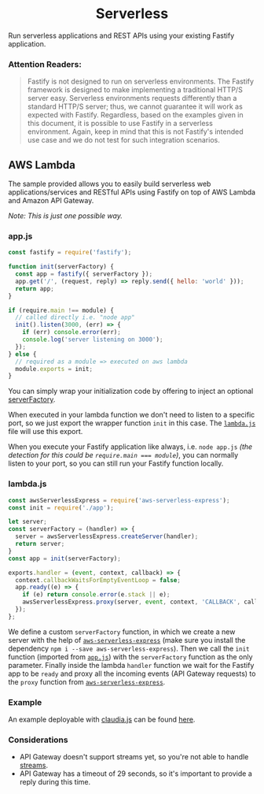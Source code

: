<h1 align="center">Serverless</h1>

Run serverless applications and REST APIs using your existing Fastify application.

### Attention Readers:
> Fastify is not designed to run on serverless environments.
The Fastify framework is designed to make implementing a traditional HTTP/S server easy.
Serverless environments requests differently than a standard HTTP/S server;
thus, we cannot guarantee it will work as expected with Fastify.
Regardless, based on the examples given in this document,
it is possible to use Fastify in a serverless environment.
Again, keep in mind that this is not Fastify's intended use case and
we do not test for such integration scenarios.


## AWS Lambda

The sample provided allows you to easily build serverless web applications/services
and RESTful APIs using Fastify on top of AWS Lambda and Amazon API Gateway.

*Note: This is just one possible way.*

### app.js

```js
const fastify = require('fastify');

function init(serverFactory) {
  const app = fastify({ serverFactory });
  app.get('/', (request, reply) => reply.send({ hello: 'world' }));
  return app;
}

if (require.main !== module) {
  // called directly i.e. "node app"
  init().listen(3000, (err) => {
    if (err) console.error(err);
    console.log('server listening on 3000');
  });
} else {
  // required as a module => executed on aws lambda
  module.exports = init;
}
```

You can simply wrap your initialization code by offering to inject an optional [serverFactory](https://www.fastify.io/docs/latest/Server/#serverfactory).

When executed in your lambda function we don't need to listen to a specific port,
so we just export the wrapper function `init` in this case.
The [`lambda.js`](https://www.fastify.io/docs/latest/Server/#lambda.js) file will use this export.

When you execute your Fastify application like always,
i.e. `node app.js` *(the detection for this could be `require.main === module`)*,
you can normally listen to your port, so you can still run your Fastify function locally.

### lambda.js

```js
const awsServerlessExpress = require('aws-serverless-express');
const init = require('./app');

let server;
const serverFactory = (handler) => {
  server = awsServerlessExpress.createServer(handler);
  return server;
}
const app = init(serverFactory);

exports.handler = (event, context, callback) => {
  context.callbackWaitsForEmptyEventLoop = false;
  app.ready((e) => {
    if (e) return console.error(e.stack || e);
    awsServerlessExpress.proxy(server, event, context, 'CALLBACK', callback);
  });
};
```

We define a custom `serverFactory` function, in which we create a new server with the help of [`aws-serverless-express`](https://github.com/awslabs/aws-serverless-express)
(make sure you install the dependency `npm i --save aws-serverless-express`).
Then we call the `init` function (imported from [`app.js`](https://www.fastify.io/docs/latest/Server/#app.js)) with the `serverFactory` function as the only parameter.
Finally inside the lambda `handler` function we wait for the Fastify app to be `ready`
and proxy all the incoming events (API Gateway requests) to the `proxy` function from [`aws-serverless-express`](https://github.com/awslabs/aws-serverless-express).


### Example

An example deployable with [claudia.js](https://claudiajs.com/tutorials/serverless-express.html) can be found [here](https://github.com/claudiajs/example-projects/tree/master/fastify-app-lambda).


### Considerations

- API Gateway doesn't support streams yet, so you're not able to handle [streams](https://www.fastify.io/docs/latest/Reply/#streams). 
- API Gateway has a timeout of 29 seconds, so it's important to provide a reply during this time.
